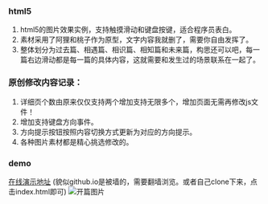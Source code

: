 ### html5
1. html5的图片效果实例，支持触摸滑动和键盘按键，适合程序员表白。
2. 素材采用了阿狸和桃子作为原型，文字内容我就删了，需要你自由发挥了。
3. 整体划分为过去篇、相遇篇、相识篇、相知篇和未来篇，构思还可以吧，每一篇右边滑动都是每一篇的具体内容，这就需要和发生过的场景联系在一起了。

### 原创修改内容记录：
1. 详细页个数由原来仅仅支持两个增加支持无限多个，增加页面无需再修改js文件！
2. 增加支持键盘方向事件。
3. 方向提示按钮按照内容切换方式更新为对应的方向提示。
4. 各种图片素材都是精心挑选修改的。

### demo
[在线演示地址](http://yalay.github.io/html5/)   (貌似github.io是被墙的，需要翻墙浏览。或者自己clone下来，点击index.html即可)
![开篇图片](https://github.com/yalay/html5/raw/master/img/cover.png)
